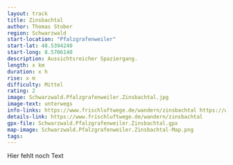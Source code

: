 ```yaml
---
layout: track
title: Zinsbachtal
author: Thomas Stober
region: Schwarzwald
start-location: "Pfalzgrafenweiler"
start-lat: 48.5394240
start-long: 8.5706140
description: Aussichtsreicher Spaziergang.
length: x km
duration: x h
rise: x m
difficulty: Mittel
rating: 2
image: Schwarzwald.Pfalzgrafenweiler.Zinsbachtal.jpg
image-text: unterwegs
info-links: https://www.frischluftwege.de/wandern/zinsbachtal https://www.inslichtruecken.de
details-link: https://www.frischluftwege.de/wandern/zinsbachtal
gpx-file: Schwarzwald.Pfalzgrafenweiler.Zinsbachtal.gpx
map-image: Schwarzwald.Pfalzgrafenweiler.Zinsbachtal-Map.png
tags: 
---
```




Hier fehlt noch Text




